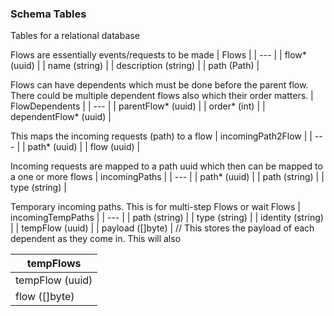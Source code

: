 ### Schema Tables
Tables for a relational database

Flows are essentially events/requests to be made
| Flows | 
| --- |
| flow* (uuid) |
| name (string) |
| description (string) |
| path (Path) |

Flows can have dependents which must be done before the parent flow. There could be multiple dependent flows also which their order matters.
| FlowDependents |
| --- |
| parentFlow* (uuid) |
| order* (int) |
| dependentFlow* (uuid) |

This maps the incoming requests (path) to a flow
| incomingPath2Flow |
| --- |
| path* (uuid) |
| flow (uuid) |

Incoming requests are mapped to a path uuid which then can be mapped to a one or more flows
| incomingPaths |
| --- |
| path* (uuid) |
| path (string) |
| type (string) |


Temporary incoming paths. This is for multi-step Flows or wait Flows
| incomingTempPaths |
| --- |
| path (string) |
| type (string) |
| identity (string) |
| tempFlow (uuid) |
| payload ([]byte) | // This stores the payload of each dependent as they come in. This will also 


| tempFlows |
| --- |
| tempFlow (uuid) |
| flow ([]byte) |
